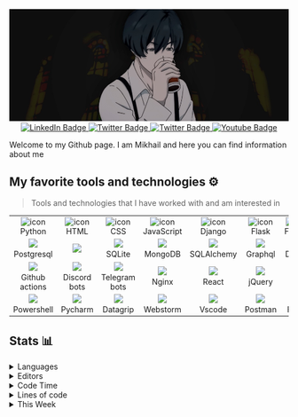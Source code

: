 <img src="img/banner.jpg"/>

<div align="center">
<a href="https://t.me/angeloffy">
    <img src="https://img.shields.io/badge/Telegram-2CA5E0?style=for-the-badge&logo=telegram&logoColor=white" alt="LinkedIn Badge"/>
</a>

<a href="mailto:angeloffy.work@gmail.com">
  <img src="https://img.shields.io/badge/Gmail-D14836?style=for-the-badge&logo=gmail&logoColor=white" alt="Twitter Badge"/>
</a>

<a href="https://discordapp.com/users/949624873649582121">
  <img src="https://img.shields.io/badge/Discord-7289DA?style=for-the-badge&logo=discord&logoColor=white" alt="Twitter Badge"/>
</a>

<a href="https://www.youtube.com/channel/UCEL3-LeG0U1_2Ji9XXcPhkQ">
  <img src="https://img.shields.io/badge/YouTube-red?style=for-the-badge&logo=youtube&logoColor=white" alt="Youtube Badge"/>
</a>
</div>

Welcome to my Github page. I am Mikhail and here you can find information about me

## My favorite tools and technologies ⚙️
> Tools and technologies that I have worked with and am interested in
<table>
  <tr>
    <td align="center" width="96">
        <img src="https://cdn.jsdelivr.net/gh/devicons/devicon@latest/icons/python/python-original.svg" alt="icon" />
      <br>Python
    </td>
    <td align="center" width="96">
        <img src="https://cdn.jsdelivr.net/gh/devicons/devicon@latest/icons/html5/html5-original.svg" alt="icon" />
      <br>HTML
    </td>
    <td align="center" width="96">
        <img src="https://cdn.jsdelivr.net/gh/devicons/devicon@latest/icons/css3/css3-original.svg" alt="icon" />
      <br>CSS
    </td>
    <td align="center" width="96">
        <img src="https://cdn.jsdelivr.net/gh/devicons/devicon@latest/icons/javascript/javascript-original.svg" alt="icon" />
      <br>JavaScript
    </td>
    <td align="center" width="96">
        <img src="https://cdn.jsdelivr.net/gh/devicons/devicon@latest/icons/django/django-plain.svg" alt="icon" />
      <br>Django
    </td>
    <td align="center" width="96">
        <img src="https://cdn.jsdelivr.net/gh/devicons/devicon@latest/icons/flask/flask-original.svg" alt="icon" />
      <br>Flask
    </td>
    <td align="center" width="96">
        <img src="https://cdn.jsdelivr.net/gh/devicons/devicon@latest/icons/fastapi/fastapi-original.svg" alt="icon" />
      <br>FastAPI
    </td>
    <td align="center" width="96">
        <img src="https://cdn.jsdelivr.net/gh/devicons/devicon@latest/icons/pytest/pytest-original.svg" alt="icon" />
      <br>PyTest
    </td>
  </tr>

  <tr>
    <td align="center" width="96">
        <img src="https://cdn.jsdelivr.net/gh/devicons/devicon@latest/icons/postgresql/postgresql-original.svg" />
      <br>Postgresql
    </td>
    <td align="center" width="96">
        <img src="https://cdn.jsdelivr.net/gh/devicons/devicon@latest/icons/mysql/mysql-plain-wordmark.svg" />
    </td>
    <td align="center" width="96">
        <img src="https://cdn.jsdelivr.net/gh/devicons/devicon@latest/icons/sqlite/sqlite-original.svg" />
      <br>SQLite
    </td>
    <td align="center" width="96">
        <img src="https://cdn.jsdelivr.net/gh/devicons/devicon@latest/icons/mongodb/mongodb-plain.svg" />
      <br>MongoDB
    </td>
    <td align="center" width="96">
        <img src="https://cdn.jsdelivr.net/gh/devicons/devicon@latest/icons/sqlalchemy/sqlalchemy-original.svg" />
      <br>SQLAlchemy
    </td>
    <td align="center" width="96">
        <img src="https://cdn.jsdelivr.net/gh/devicons/devicon@latest/icons/graphql/graphql-plain.svg" />
      <br>Graphql
    </td>
    <td align="center" width="96">
        <img src="https://cdn.jsdelivr.net/gh/devicons/devicon@latest/icons/docker/docker-original.svg" />
      <br>Docker
    </td>
    <td align="center" width="96">
        <img src="https://cdn.jsdelivr.net/gh/devicons/devicon@latest/icons/github/github-original.svg" />
      <br>Github
    </td>
   </tr>

  <tr>
    <td align="center" width="96">
        <img src="https://cdn.jsdelivr.net/gh/devicons/devicon@latest/icons/githubactions/githubactions-original.svg" />
      <br>Github actions
    </td>
    <td align="center" width="96">
        <img src="https://guide.disnake.dev/public/disnake-logo.png" />
      <br>Discord bots
    </td>
    <td align="center" width="96">
        <img src="https://upload.wikimedia.org/wikipedia/commons/thumb/8/83/Telegram_2019_Logo.svg/1200px-Telegram_2019_Logo.svg.png" />
      <br>Telegram bots
    </td>
    <td align="center" width="96">
        <img src="https://cdn.jsdelivr.net/gh/devicons/devicon@latest/icons/nginx/nginx-original.svg" />
      <br>Nginx
    </td>
    <td align="center" width="96">
        <img src="https://cdn.jsdelivr.net/gh/devicons/devicon@latest/icons/react/react-original.svg" />
      <br>React
    </td>
    <td align="center" width="96">
        <img src="https://cdn.jsdelivr.net/gh/devicons/devicon@latest/icons/jquery/jquery-original.svg" />
      <br>jQuery
    </td>
    <td align="center" width="96">
        <img src="https://cdn.jsdelivr.net/gh/devicons/devicon@latest/icons/lua/lua-original.svg" />
      <br>Lua
    </td>
    <td align="center" width="96">
        <img src="https://cdn.jsdelivr.net/gh/devicons/devicon@latest/icons/bash/bash-original.svg" />
      <br>Bash
    </td>

  <tr>
    <td align="center" width="96">
        <img src="https://cdn.jsdelivr.net/gh/devicons/devicon@latest/icons/powershell/powershell-original.svg" />
      <br>Powershell
    </td>
    <td align="center" width="96">
        <img src="https://cdn.jsdelivr.net/gh/devicons/devicon@latest/icons/pycharm/pycharm-original.svg" />
      <br>Pycharm
    </td>
    <td align="center" width="96">
        <img src="https://cdn.jsdelivr.net/gh/devicons/devicon@latest/icons/datagrip/datagrip-original.svg" />
      <br>Datagrip
    </td>
    <td align="center" width="96">
        <img src="https://cdn.jsdelivr.net/gh/devicons/devicon@latest/icons/webstorm/webstorm-original.svg" />
      <br>Webstorm
    </td>
    <td align="center" width="96">
        <img src="https://cdn.jsdelivr.net/gh/devicons/devicon@latest/icons/vscode/vscode-original.svg" />
      <br>Vscode
    </td>
    <td align="center" width="96">
        <img src="https://cdn.jsdelivr.net/gh/devicons/devicon@latest/icons/postman/postman-original.svg" />
      <br>Postman
    </td>
    <td align="center" width="96">
        <img src="https://cdn.jsdelivr.net/gh/devicons/devicon@latest/icons/figma/figma-original.svg" />
      <br>Figma
    </td>
    <td align="center" width="96">
        <img src="https://cdn.jsdelivr.net/gh/devicons/devicon@latest/icons/photoshop/photoshop-original.svg" />
      <br>Photoshop
    </td>
</table>

## Stats 📊

<details>
<summary>Languages</summary>
<a href="https://wakatime.com"><img src="https://wakatime.com/share/@7738f985-0b67-4fce-919d-18e74cb68d90/4872c713-4fae-4f4b-8430-55c5fb56dc0d.png" /></a>
</details>

<details>
<summary>Editors</summary>
<a href="https://wakatime.com"><img src="https://wakatime.com/share/@7738f985-0b67-4fce-919d-18e74cb68d90/0a60633d-8574-4239-aa37-7d577b86a7e4.png" /></a>
</details>

<details>
<summary>Code Time</summary>
<img src="http://img.shields.io/badge/Code%20Time-500%20hrs%205%20mins-blue">
</details>

<details>
<summary>Lines of code</summary>
<img src="https://img.shields.io/badge/Lines-85.5%20thousand%20lines%20of%20code-blue">
</details>

<details>
<summary>This Week</summary>
<!--START_SECTION:waka-->
📊 **This Week I Spent My Time On** 

```text
🕑︎ Time Zone: Europe/Moscow

💬 Programming Languages: 
JavaScript               39 hrs 15 mins      ██████████████░░░░░░░░░░░   55.07 % 
Other                    25 hrs 37 mins      █████████░░░░░░░░░░░░░░░░   35.96 % 
Python                   5 hrs 25 mins       ██░░░░░░░░░░░░░░░░░░░░░░░   07.61 % 
JSON                     34 mins             ░░░░░░░░░░░░░░░░░░░░░░░░░   00.81 % 
CSS                      5 mins              ░░░░░░░░░░░░░░░░░░░░░░░░░   00.13 % 

🔥 Editors: 
VS Code                  40 hrs              ██████████████░░░░░░░░░░░   56.13 % 
WorldofWarcraft          11 hrs 31 mins      ████░░░░░░░░░░░░░░░░░░░░░   16.16 % 
PyCharm                  5 hrs 38 mins       ██░░░░░░░░░░░░░░░░░░░░░░░   07.92 % 
Проводник                5 hrs 34 mins       ██░░░░░░░░░░░░░░░░░░░░░░░   07.83 % 
Windows                  3 hrs 44 mins       █░░░░░░░░░░░░░░░░░░░░░░░░   05.24 % 
```


<!--END_SECTION:waka-->
</details>
